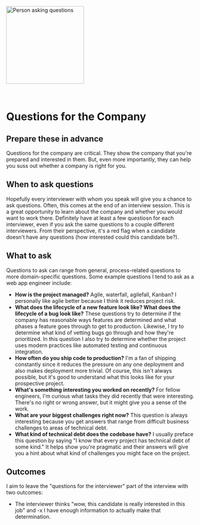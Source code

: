 <img style="margin: 0 auto; max-width:13rem; margin-bottom: 2rem" width="208" height="208" alt="Person asking questions" src="/questions.svg" />

# Questions for the Company

<star />

## Prepare these in advance

Questions for the company are critical. They show the company that you're prepared and interested in them. But, even more importantly, they can help you suss out whether a company is right for you.

## When to ask questions

Hopefully every interviewer with whom you speak will give you a chance to ask questions. Often, this comes at the end of an interview session. This is a great opportunity to learn about the company and whether you would want to work there. Definitely have at least a few questiosn for each interviewer, even if you ask the same questions to a couple different interviewers. From their perspective, it's a red flag when a candidate doesn't have any questions (how interested could this candidate be?).

## What to ask

Questions to ask can range from general, process-related questions to more domain-specific questions. Some example questions I tend to ask as a web app engineer include:

- **How is the project managed?** Agile, waterfall, agilefall, Kanban? I personally like agile better because I think it reduces project risk.
- **What does the lifecycle of a new feature look like? What does the lifecycle of a bug look like?** These questions try to determine if the company has reasonable ways features are determined and what phases a feature goes through to get to production. Likewise, I try to determine what kind of vetting bugs go through and how they're prioritized. In this question I also try to determine whether the project uses modern practices like automated testing and continuous integration.
- **How often do you ship code to production?** I'm a fan of shipping constantly since it reduces the pressure on any one deployment and also makes deployment more trivial. Of course, this isn't always possible, but it's good to understand what this looks like for your prospective project.
- **What's something interesting you worked on recently?** For fellow engineers, I'm curious what tasks they did recently that were interesting. There's no right or wrong answer, but it might give you a sense of the work.
- **What are your biggest challenges right now?** This question is always interesting because you get answers that range from difficult business challenges to areas of technical debt.
- **What kind of technical debt does the codebase have?** I usually preface this question by saying "I know that every project has technical debt of some kind." It helps show you're pragmatic and their answers will give you a hint about what kind of challenges you might face on the project.

## Outcomes

I aim to leave the "questions for the interviewer" part of the interview with two outcomes:

- The interviewer thinks "wow, this candidate is really interested in this job" and
  -x I have enough information to actually make that determination.

<star expanded="true" />

